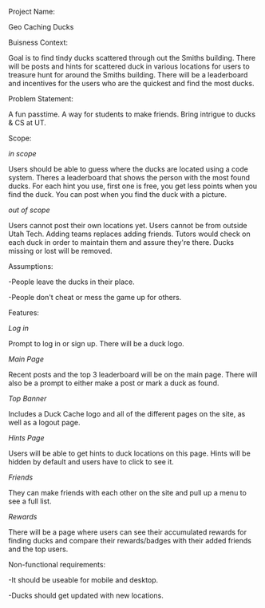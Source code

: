 Project Name: 

Geo Caching Ducks

Buisness Context:

Goal is to find tindy ducks scattered through out the Smiths building. There will be posts and hints for scattered duck in various locations for users to treasure hunt for around the Smiths building. There will be a leaderboard and incentives for the users who are the quickest and find the most ducks.

Problem Statement:

A fun passtime. A way for students to make friends. Bring intrigue to ducks & CS at UT.

Scope:

*in scope* 

Users should be able to guess where the ducks are located using a code system.
Theres a leaderboard that shows the person with the most found ducks.
For each hint you use, first one is free, you get less points when you find the duck.
You can post when you find the duck with a picture.

*out of scope*

Users cannot post their own locations yet. Users cannot be from outside Utah Tech.
Adding teams replaces adding friends.
Tutors would check on each duck in order to maintain them and assure they're there.
Ducks missing or lost will be removed.

Assumptions:

-People leave the ducks in their place. 

-People don't cheat or mess the game up for others.

Features:


*Log in*

Prompt to log in or sign up. There will be a duck logo.

*Main Page* 

Recent posts and the top 3 leaderboard will be on the main page. There will also be a prompt to either make a post or mark a duck as found.

*Top Banner* 

Includes a Duck Cache logo and all of the different pages on the site, as well as a logout page.

*Hints Page* 

Users will be able to get hints to duck locations on this page. Hints will be hidden by default and users have to click to see it.

*Friends* 

They can make friends with each other on the site and pull up a menu to see a full list.

*Rewards*

There will be a page where users can see their accumulated rewards for finding ducks and compare their rewards/badges with their added friends and the top users.

Non-functional requirements:

-It should be useable for mobile and desktop.

-Ducks should get updated with new locations.
